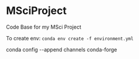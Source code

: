 # MSciProject
Code Base for my MSci Project

To create env:
`conda env create -f environment.yml`

conda config --append channels conda-forge

